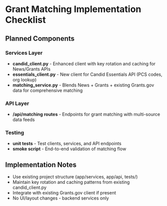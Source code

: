 # Grant Matching Implementation Checklist

## Planned Components

### Services Layer
- **candid_client.py** - Enhanced client with key rotation and caching for News/Grants APIs
- **essentials_client.py** - New client for Candid Essentials API (PCS codes, org lookup)  
- **matching_service.py** - Blends News + Grants + existing Grants.gov data for comprehensive matching

### API Layer  
- **/api/matching routes** - Endpoints for grant matching with multi-source data feeds

### Testing
- **unit tests** - Test clients, services, and API endpoints
- **smoke script** - End-to-end validation of matching flow

## Implementation Notes
- Use existing project structure (app/services, app/api, tests/)
- Maintain key rotation and caching patterns from existing candid_client.py
- Integrate with existing Grants.gov client if present
- No UI/layout changes - backend services only